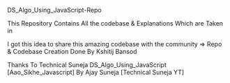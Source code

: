 
DS_Algo_Using_JavaScript-Repo 

This Repository Contains 
All the codebase & Explanations 
Which are Taken in 

I got this idea to share this amazing codebase with the community
=> Repo & Codebase Creation Done By Kshitij Bansod

Thanks To Technical Suneja
DS_Algo_Using_JavaScript [Aao_Sikhe_Javascript] By  Ajay Suneja [Technical Suneja YT]



